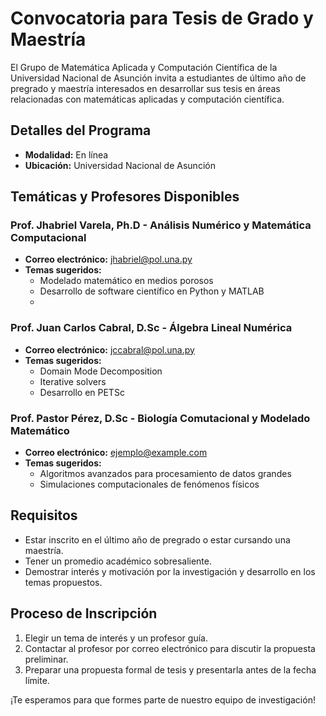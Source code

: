 # Convocatoria para Tesis de Grado y Maestría

El Grupo de Matemática Aplicada y Computación Científica de la Universidad Nacional de Asunción invita a estudiantes
de último año de pregrado y maestría interesados en desarrollar sus tesis en áreas relacionadas con matemáticas aplicadas
y computación científica.

## Detalles del Programa

- **Modalidad:** En línea
- **Ubicación:** Universidad Nacional de Asunción

## Temáticas y Profesores Disponibles

### Prof. Jhabriel Varela, Ph.D - Análisis Numérico y Matemática Computacional
- **Correo electrónico:** jhabriel@pol.una.py
- **Temas sugeridos:**
  - Modelado matemático en medios porosos
  - Desarrollo de software científico en Python y MATLAB
  - 

### Prof. Juan Carlos Cabral, D.Sc - Álgebra Lineal Numérica
- **Correo electrónico:** jccabral@pol.una.py
- **Temas sugeridos:**
  - Domain Mode Decomposition
  - Iterative solvers
  - Desarrollo en PETSc 

### Prof. Pastor Pérez, D.Sc - Biología Comutacional y Modelado Matemático
- **Correo electrónico:** ejemplo@example.com
- **Temas sugeridos:**
  - Algoritmos avanzados para procesamiento de datos grandes
  - Simulaciones computacionales de fenómenos físicos

## Requisitos

- Estar inscrito en el último año de pregrado o estar cursando una maestría.
- Tener un promedio académico sobresaliente.
- Demostrar interés y motivación por la investigación y desarrollo en los temas propuestos.

## Proceso de Inscripción

1. Elegir un tema de interés y un profesor guía.
2. Contactar al profesor por correo electrónico para discutir la propuesta preliminar.
3. Preparar una propuesta formal de tesis y presentarla antes de la fecha límite.

¡Te esperamos para que formes parte de nuestro equipo de investigación!
